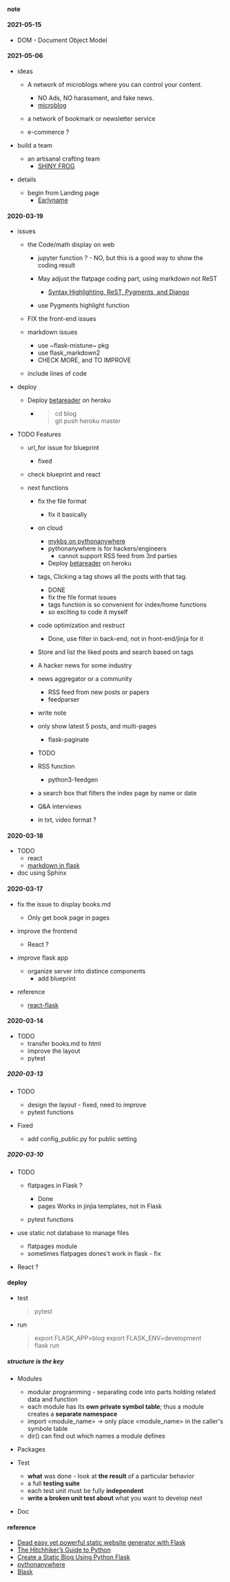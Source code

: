 #### note  

#### 2021-05-15  
* DOM - Document Object Model  

#### 2021-05-06  
* ideas  
  - A network of microblogs where you can control your content. 
      + NO Ads, NO harassment, and fake news.
      + [microblog](https://micro.blog/)  
  
  - a network of bookmark or newsletter service  
  - e-commerce ?  

* build a team  
  - an artisanal crafting team  
      + [SHINY FROG](https://shinyfrog.net/)

* details  
  - begin from Landing page  
      + [Earlyname](https://tinyprojects.dev/projects/earlyname)  
  

#### 2020-03-19  
* issues   
  - the Code/math display on web 
      + jupyter function  ?  - NO, but this is a good way to show the coding result  

      + May adjust the flatpage coding part, using markdown not ReST  
          - [Syntax Highlighting, ReST, Pygments, and Django](http://www.codekoala.com/posts/syntax-highlighting-rest-pygments-and-django/)  

      + use Pygments highlight function  

  - FIX the front-end issues  

  - markdown <space> issues 
    + use ~flask-mistune~ pkg
    + use flask_markdown2 
    + CHECK MORE, and TO IMPROVE 

  - include lines of code 

* deploy  
  - Deploy [betareader](https://betareader.herokuapp.com/) on heroku  
    + > cd blog  
      > git push heroku master  


* TODO Features 
  - url_for issue for blueprint 
    + fixed 
  - check blueprint and react 
  
  - next functions  
    + fix the file format  
        - fix it basically  
    + on cloud 
        - [mykbs on pythonanywhere](http://muyun.pythonanywhere.com/) 
        - pythonanywhere is for hackers/engineers  
            + cannot support RSS feed from 3rd parties  
        - Deploy [betareader](https://betareader.herokuapp.com/) on heroku  
            
    + tags, Clicking a tag shows all the posts with that tag.
        - DONE   
        - fix the file format issues  
        - tags function is so convenient for index/home functions  
        - so exciting to code it myself 

    + code optimization and restruct 
        - Done, use filter in back-end, not in front-end/jinja for it

    + Store and list the liked posts and search based on tags
    
    + A hacker news for some industry  

    + news aggregator or a community
        - RSS feed from new posts or papers  
        - feedparser 

    + write note 
    
    + only show latest 5 posts, and multi-pages    
        - flask-paginate 

    + TODO 
    + RSS function  
        - python3-feedgen 
    + a search box that filters the index page by name or date  

    + Q&A interviews 

    + in txt, video format ?  

#### 2020-03-18  

* TODO 
  - react  
  - [markdown in flask](https://florian-dahlitz.de/blog/build-a-markdown-to-html-conversion-pipeline-using-python)
* doc using Sphinx

#### 2020-03-17  
* fix the issue to display books.md 
  - Only get book page in pages 

* improve the frontend  
  - React ?  

* improve flask app 
  - organize server into distince components 
    + add blueprint    
  
* reference
  - [react-flask](http://allynh.com/blog/adding-a-react-frontend-to-your-flask-project/)

#### 2020-03-14  
* TODO  
  - transfer books.md to html 
  - improve the layout  
  - pytest 

##### 2020-03-13  
* TODO 
  - design the layout  - fixed, need to improve  
  - pytest functions 

* Fixed 
  - add config_public.py for public setting

##### 2020-03-10  
* TODO  
  - flatpages in Flask  ?  
    + Done 
    + pages Works in jinjia templates, not in Flask 
     
  - pytest functions  
 

* use static not database to manage files
  - flatpages module  
  - sometimes flatpages dones't work in flask  - fix

* React ? 

#### deploy  
* test  
  > pytest  

* run  
  > export FLASK_APP=blog
  > export FLASK_ENV=development  
  > flask run  


##### structure is the key  
* Modules 
  - modular programming - separating code into parts holding related data and function   
  - each module has its **own private symbol table**; 
  thus a module creates a **separate namespace**     
  - import <module_name>  -> only place <module_name> in the caller's symbole table  
  - dir() can find out which names a module defines  

* Packages  

* Test 
  - **what** was done - look at **the result** of a particular behavior   
  - a full **testing suite**  
  - each test unit must be fully **independent**  
  - **write a broken unit test about** what you want to develop next  

* Doc   

#### reference
* [Dead easy yet powerful static website generator with Flask](https://nicolas.perriault.net/code/2012/dead-easy-yet-powerful-static-website-generator-with-flask/)
* [The Hitchhiker’s Guide to Python](https://docs.python-guide.org/writing/structure/)
* [Create a Static Blog Using Python Flask](https://dev.to/arrantate/create-a-static-blog-using-python-flask-1oab) 
* [pythonanywhere](https://www.pythonanywhere.com/user/muyun/)
* [Blask](https://getblask.com/)
